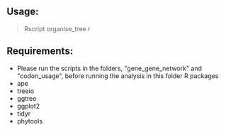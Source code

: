 ## Usage:
> Rscript organise_tree.r

## Requirements:
- Please run the scripts in the folders, "gene_gene_network" and "codon_usage", before running the analysis in this folder
R packages
- ape
- treeio
- ggtree
- ggplot2
- tidyr
- phytools
